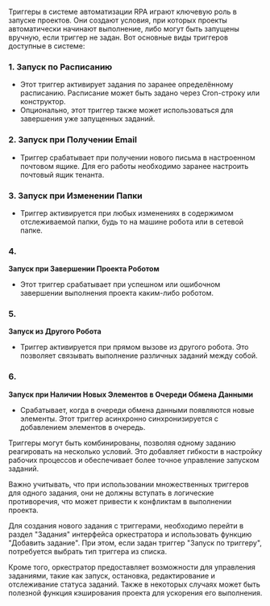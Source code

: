 Триггеры в системе автоматизации RPA играют ключевую роль в запуске проектов. Они создают условия, при которых проекты автоматически начинают выполнение, либо могут быть запущены вручную, если триггер не задан. Вот основные виды триггеров доступные в системе:

### 1. **Запуск по Расписанию**
   - Этот триггер активирует задания по заранее определённому расписанию. Расписание может быть задано через Cron-строку или конструктор.
   - Опционально, этот триггер также может использоваться для завершения уже запущенных заданий.

### 2. **Запуск при Получении Email**
   - Триггер срабатывает при получении нового письма в настроенном почтовом ящике. Для его работы необходимо заранее настроить почтовый ящик тенанта.

### 3.  **Запуск при Изменении Папки**
   - Триггер активируется при любых изменениях в содержимом отслеживаемой папки, будь то на машине робота или в сетевой папке.

### 4.
**Запуск при Завершении Проекта Роботом**
   - Этот триггер срабатывает при успешном или ошибочном завершении выполнения проекта каким-либо роботом.

### 5. 
**Запуск из Другого Робота**
   - Триггер активируется при прямом вызове из другого робота. Это позволяет связывать выполнение различных заданий между собой.

### 6. 
**Запуск при Наличии Новых Элементов в Очереди Обмена Данными**
   - Срабатывает, когда в очереди обмена данными появляются новые элементы. Этот триггер асинхронно синхронизируется с добавлением элементов в очередь.

Триггеры могут быть комбинированы, позволяя одному заданию реагировать на несколько условий. Это добавляет гибкости в настройку рабочих процессов и обеспечивает более точное управление запуском заданий.

Важно учитывать, что при использовании множественных триггеров для одного задания, они не должны вступать в логические противоречия, что может привести к конфликтам в выполнении проекта. 

Для создания нового задания с триггерами, необходимо перейти в раздел "Задания" интерфейса оркестратора и использовать функцию "Добавить задание". При этом, если задан триггер "Запуск по триггеру", потребуется выбрать тип триггера из списка. 

Кроме того, оркестратор предоставляет возможности для управления заданиями, такие как запуск, остановка, редактирование и отслеживание статуса заданий. Также в некоторых случаях может быть полезной функция кэширования проекта для ускорения его выполнения.

